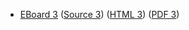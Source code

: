 * [EBoard 3](../eboards/eboard.03.html)
  ([Source 3](../eboards/eboard.03.md))
  ([HTML 3](../eboards/eboard.03.html))
  ([PDF 3](../eboards/eboard.03.pdf))
        
